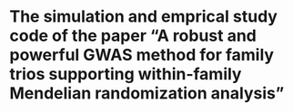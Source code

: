 # The simulation and emprical study code of the paper “A robust and powerful GWAS method for family trios supporting within-family Mendelian randomization analysis”

